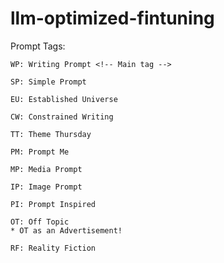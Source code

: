 # llm-optimized-fintuning


Prompt Tags:

    WP: Writing Prompt <!-- Main tag -->

    SP: Simple Prompt

    EU: Established Universe

    CW: Constrained Writing

    TT: Theme Thursday
    
    PM: Prompt Me
    
    MP: Media Prompt
    
    IP: Image Prompt
    
    PI: Prompt Inspired
    
    OT: Off Topic
    * OT as an Advertisement!
    
    RF: Reality Fiction
